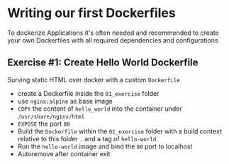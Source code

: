 # Writing our first Dockerfiles

To dockerize Applications it's often needed and recommended to create your own Dockerfiles with all required dependencies and configurations

## Exercise #1: Create Hello World Dockerfile
Surving static HTML over docker with a custom `Dockerfile`

* create a Dockerfile inside the `01_exercise` folder
* use `nginx:alpine` as base image
* `COPY` the content of `hello_world` into the container under `/usr/share/nginx/html`
* `EXPOSE` the port `80`
* Build the `Dockerfile` within the `01_exercise` folder with a build context relative to this folder `.` and a tag of `hello-world`
* Run the `hello-world` image and bind the `80` port to localhost
* Autoremove after container exit